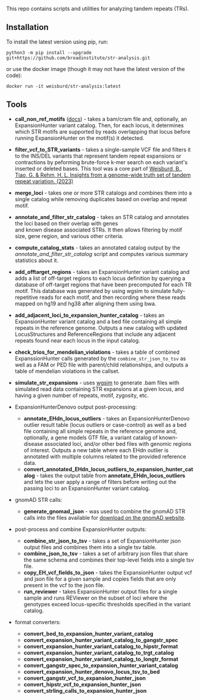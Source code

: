This repo contains scripts and utilities for analyzing tandem repeats (TRs). 

## Installation

To install the latest version using pip, run:

```
python3 -m pip install --upgrade git+https://github.com/broadinstitute/str-analysis.git
```

or use the docker image (though it may not have the latest version of the code):

```
docker run -it weisburd/str-analysis:latest
```

## Tools

  * **call_non_ref_motifs** ([docs](https://github.com/broadinstitute/str-analysis/blob/main/docs/call_non_ref_motifs.md)) - takes a bam/cram file and, optionally, an ExpansionHunter variant catalog. Then, for each 
    locus, it determines which STR motifs are supported by reads overlapping that locus before running ExpansionHunter on the motif(s) it detected. 
  * **filter_vcf_to_STR_variants** - takes a single-sample VCF file and filters it to the INS/DEL variants that represent
    tandem repeat expansions or contractions by peforming brute-force k-mer search on each variant's inserted or deleted 
    bases. This tool was a core part of [Weisburd, B., Tiao, G. & Rehm, H. L. Insights from a genome-wide truth set of tandem repeat variation. (2023)](https://www.biorxiv.org/content/10.1101/2023.05.05.539588v1)
  * **merge_loci** - takes one or more STR catalogs and combines them into a single catalog while removing
    duplicates based on overlap and repeat motif. 
  * **annotate_and_filter_str_catalog** - takes an STR catalog and annotates the loci based on their overlap with genes  
    and known disease associated STRs. It then allows filtering by motif size, gene region, and various other criteria.
  * **compute_catalog_stats** - takes an annotated catalog output by the *annotate_and_filter_str_catalog* script and 
    computes various summary statistics about it.
  * **add_offtarget_regions** - takes an ExpansionHunter variant catalog and adds a list of off-target regions to each
    locus definition by querying a database of off-target regions that have been precomputed for each TR motif.
    This database was generated by using wgsim to simulate fully-repetitive reads for each motif, and then recording
    where these reads mapped on hg19 and hg38 after aligning them using bwa. 
  * **add_adjacent_loci_to_expansion_hunter_catalog** - takes an ExpansionHunter variant catalog and a bed file containing 
    all simple repeats in the reference genome. Outputs a new catalog with updated LocusStructures and ReferenceRegions 
    that include any adjacent repeats found near each locus in the input catalog.   
  * **check_trios_for_mendelian_violations** - takes a table of combined ExpanssionHunter calls generated by the `combine_str_json_to_tsv`
    as well as a FAM or PED file with parent/child relationships, and outputs a table of mendelian violations in the callset.
  * **simulate_str_expansions** - uses [wgsim](https://github.com/hammer/wgsim) to generate .bam files with simulated read data containing STR expansions 
    at a given locus, and having a given number of repeats, motif, zygosity, etc.


* ExpansionHunterDenovo output post-processing:
  * **annotate_EHdn_locus_outliers** - takes an ExpansionHunterDenovo outlier result table (locus outliers or case-control)
    as well as a bed file containing all simple repeats in the reference genome and, optionally, a gene models GTF file, 
    a variant catalog of known-disease associated loci, and/or other bed files with genomic regions of interest. 
    Outputs a new table where each EHdn outlier is annotated with multiple columns related to the provided reference data.
  * **convert_annotated_EHdn_locus_outliers_to_expansion_hunter_catalog** - takes the output table from 
    **annotate_EHdn_locus_outliers** and lets the user apply a range of filters before 
    writing out the passing loci to an ExpansionHunter variant catalog.


* gnomAD STR calls:
  * **generate_gnomad_json** - was used to combine the gnomAD STR calls into the files
    available for [download on the gnomAD website](https://gnomad.broadinstitute.org/downloads#v3-short-tandem-repeats).


* post-process and combine ExpansionHunter outputs:
  * **combine_str_json_to_tsv** - takes a set of ExpansionHunter json output files and combines them into a single tsv table.
  * **combine_json_to_tsv** - takes a set of arbitrary json files that share the same schema and combines their top-level fields into a single tsv file.
  * **copy_EH_vcf_fields_to_json** - takes the ExpansionHunter output vcf and json file for a given sample and copies fields that are only present in the vcf to the json file.
  * **run_reviewer** - takes ExpansionHunter output files for a single sample and runs REViewer on the subset of loci where the genotypes exceed locus-specific thresholds specified in the variant catalog. 

* format converters:
  * **convert_bed_to_expansion_hunter_variant_catalog** 
  * **convert_expansion_hunter_variant_catalog_to_gangstr_spec** 
  * **convert_expansion_hunter_variant_catalog_to_hipstr_format**
  * **convert_expansion_hunter_variant_catalog_to_trgt_catalog**
  * **convert_expansion_hunter_variant_catalog_to_longtr_format**
  * **convert_gangstr_spec_to_expansion_hunter_variant_catalog**
  * **convert_expansion_hunter_denovo_locus_tsv_to_bed**
  * **convert_gangstr_vcf_to_expansion_hunter_json** 
  * **convert_hipstr_vcf_to_expansion_hunter_json**
  * **convert_strling_calls_to_expansion_hunter_json**



